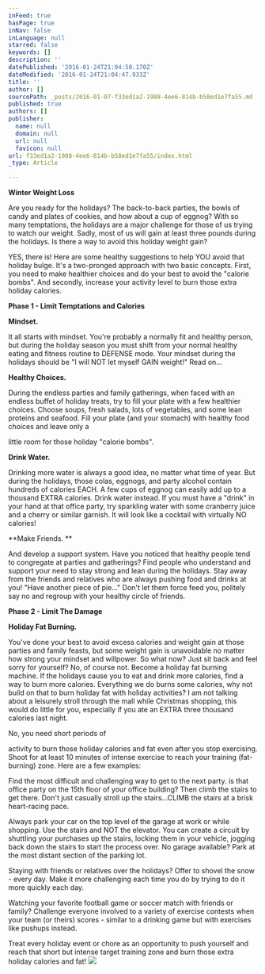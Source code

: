 ```yaml
---
inFeed: true
hasPage: true
inNav: false
inLanguage: null
starred: false
keywords: []
description: ''
datePublished: '2016-01-24T21:04:50.170Z'
dateModified: '2016-01-24T21:04:47.933Z'
title: ''
author: []
sourcePath: _posts/2016-01-07-f33ed1a2-1988-4ee6-814b-b58ed1e7fa55.md
published: true
authors: []
publisher:
  name: null
  domain: null
  url: null
  favicon: null
url: f33ed1a2-1988-4ee6-814b-b58ed1e7fa55/index.html
_type: Article

---
```

**Winter Weight Loss**

Are you ready for the holidays? The back-to-back parties, the bowls of candy and plates of cookies, and how about a cup of eggnog? With so many temptations, the holidays are a major challenge for those of us trying to watch our weight. Sadly, most of us will gain at least three pounds during the holidays. Is there a way to avoid this holiday weight gain?

YES, there is! Here are some healthy suggestions to help YOU avoid that holiday bulge. It's a two-pronged approach with two basic concepts. First, you need to make healthier choices and do your best to avoid the "calorie bombs". And secondly, increase your activity level to burn those extra holiday calories.

**Phase 1 - Limit Temptations and Calories**

**Mindset.**

It all starts with mindset. You're probably a normally fit and healthy person, but during the holiday season you must shift from your normal healthy eating and fitness routine to DEFENSE mode. Your mindset during the holidays should be "I will NOT let myself GAIN weight!" Read on...

**Healthy Choices.**

During the endless parties and family gatherings, when faced with an endless buffet of holiday treats, try to fill your plate with a few healthier choices. Choose soups, fresh salads, lots of vegetables, and some lean proteins and seafood. Fill your plate (and your stomach) with healthy food choices and leave only a

little room for those holiday "calorie bombs".

**Drink Water.**

Drinking more water is always a good idea, no matter what time of year. But during the holidays, those colas, eggnogs, and party alcohol contain hundreds of calories EACH. A few cups of eggnog can easily add up to a thousand EXTRA calories. Drink water instead. If you must have a "drink" in your hand at that office party, try sparkling water with some cranberry juice and a cherry or similar garnish. It will look like a cocktail with virtually NO calories!

**Make Friends. **

And develop a support system. Have you noticed that healthy people tend to congregate at parties and gatherings? Find people who understand and support your need to stay strong and lean during the holidays. Stay away from the friends and relatives who are always pushing food and drinks at you! "Have another piece of pie..." Don't let them force feed you, politely say no and regroup with your healthy circle of friends.

**Phase 2 - Limit The Damage**

**Holiday Fat Burning.**

You've done your best to avoid excess calories and weight gain at those parties and family feasts, but some weight gain is unavoidable no matter how strong your mindset and willpower. So what now? Just sit back and feel sorry for yourself? No, of course not. Become a holiday fat burning machine. If the holidays cause you to eat and drink more calories, find a way to burn more calories. Everything we do burns some calories, why not build on that to burn holiday fat with holiday activities? I am not talking about a leisurely stroll through the mall while Christmas shopping, this would do little for you, especially if you ate an EXTRA three thousand calories last night.

No, you need short periods of 

activity to burn those holiday calories and fat even after you stop exercising. Shoot for at least 10 minutes of intense exercise to reach your training (fat-burning) zone. Here are a few examples:

Find the most difficult and challenging way to get to the next party. is that office party on the 15th floor of your office building? Then climb the stairs to get there. Don't just casually stroll up the stairs...CLIMB the stairs at a brisk heart-racing pace.

Always park your car on the top level of the garage at work or while shopping. Use the stairs and NOT the elevator. You can create a circuit by shuttling your purchases up the stairs, locking them in your vehicle, jogging back down the stairs to start the process over. No garage available? Park at the most distant section of the parking lot.

Staying with friends or relatives over the holidays? Offer to shovel the snow - every day. Make it more challenging each time you do by trying to do it more quickly each day.

Watching your favorite football game or soccer match with friends or family? Challenge everyone involved to a variety of exercise contests when your team (or theirs) scores - similar to a drinking game but with exercises like pushups instead.

Treat every holiday event or chore as an opportunity to push yourself and reach that short but intense target training zone and burn those extra holiday calories and fat!
![](https://the-grid-user-content.s3-us-west-2.amazonaws.com/7174ac16-bacc-4af5-8024-919bb988774d.jpg)